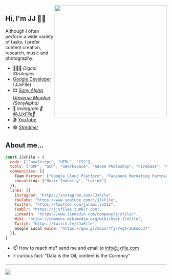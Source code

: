 <img width=350 align="right" src="https://jjxfile.com/wp-content/uploads/2019/07/jjxfile.png?raw=true" />

## Hi, I'm JJ 👋🏻

Although I often perform a wide variety of tasks, I prefer content creation, research, music and photography.

- 👨🏻‍💻 *Digital Strategies* 
- [Google Developer](https://g.dev/JJxFile) (JJxFile)
- 🎞 *[Sony Alpha Universe Member](https://alphauniverse.com/member/#/jjxfile/) (SonyAlpha)*
- 📸 *Instagram 📸 [@JJxFile📸](https://instagram.com/JJxFile)*
- 🎬 [*YouTube*](https://www.youtube.com/c/JJxFile?sub_confirmation=1) 
- 🟣 [*Streamer*](https://twitch.tv/JJxFile)

## About me...
```js
const JJxFile = {
  code: ["JavaScript", "HTML", "CSS"],
  tools: ["GMP", "GCP", "GWorkspace", "Adobe Photoshop", "Firebase", "Nuxt.js", "WorldPress", "Spark AR Studio", "Unity Hub", "Adobe Aero", "LensStudio"],
  communities: [{
    Team Partner: ["Google Cloud Platform", "Facebook Marketing Partner for Creator's", "Grow with Google Partner", "Google Trusted Photography"],
    consulting: ["Music Industry", "LatinX"]
  }],
  links: [{
    Instagram: "https://instagram.com/JJxFile",
    YouTube: "https://www.youtube.com/c/JJxFile",
    Twitter: "https://twitter.com/jaramillo212",
    Tumblr: "https://jjxfiles.tumblr.com",
    LinkedIn: "https://www.linkedin.com/company/jjxfile/",
    Wiki: "https://commons.wikimedia.org/wiki/User:JJxFile",
    Twitch: "https://twitch.tv/JJxFile",
    Google Local Guide: "https://goo.gl/maps/7fjFYvgtraGkoQC37"
  }],
}
```
- 📫 How to reach me? send me and email to info@jjxfile.com
- ⚡ curious fact: “Data is the Oil, content is the Currency”
---

<a href="https://www.buymeacoffee.com/jjxfile"><img src="https://img.buymeacoffee.com/button-api/?text=Buy me a Beer&emoji=🍺&slug=jjxfile&button_colour=FF5F5F&font_colour=ffffff&font_family=Arial&outline_colour=000000&coffee_colour=FFDD00"></a>
